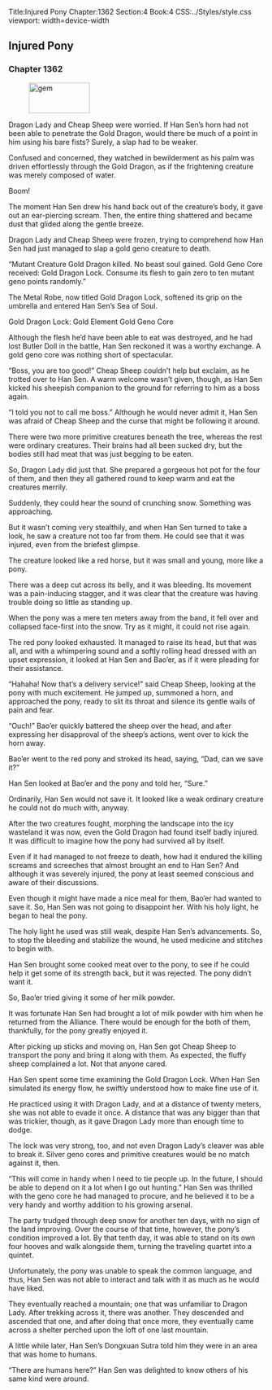 Title:Injured Pony 
Chapter:1362 
Section:4 
Book:4 
CSS:../Styles/style.css 
viewport: width=device-width
  
## Injured Pony
### Chapter 1362 
<figure>
	<img src="../Images/gem.gif" alt="gem" id="gem" width="120" height="60" />
</figure>
  

  
  Dragon Lady and Cheap Sheep were worried. If Han Sen’s horn had not been able to penetrate the Gold Dragon, would there be much of a point in him using his bare fists? Surely, a slap had to be weaker.

Confused and concerned, they watched in bewilderment as his palm was driven effortlessly through the Gold Dragon, as if the frightening creature was merely composed of water.

Boom!

The moment Han Sen drew his hand back out of the creature’s body, it gave out an ear-piercing scream. Then, the entire thing shattered and became dust that glided along the gentle breeze.

Dragon Lady and Cheap Sheep were frozen, trying to comprehend how Han Sen had just managed to slap a gold geno creature to death.

“Mutant Creature Gold Dragon killed. No beast soul gained. Gold Geno Core received: Gold Dragon Lock. Consume its flesh to gain zero to ten mutant geno points randomly.”

The Metal Robe, now titled Gold Dragon Lock, softened its grip on the umbrella and entered Han Sen’s Sea of Soul.

Gold Dragon Lock: Gold Element Gold Geno Core

Although the flesh he’d have been able to eat was destroyed, and he had lost Butler Doll in the battle, Han Sen reckoned it was a worthy exchange. A gold geno core was nothing short of spectacular.

“Boss, you are too good!” Cheap Sheep couldn’t help but exclaim, as he trotted over to Han Sen. A warm welcome wasn’t given, though, as Han Sen kicked his sheepish companion to the ground for referring to him as a boss again.

“I told you not to call me boss.” Although he would never admit it, Han Sen was afraid of Cheap Sheep and the curse that might be following it around.

There were two more primitive creatures beneath the tree, whereas the rest were ordinary creatures. Their brains had all been sucked dry, but the bodies still had meat that was just begging to be eaten.

So, Dragon Lady did just that. She prepared a gorgeous hot pot for the four of them, and then they all gathered round to keep warm and eat the creatures merrily.

Suddenly, they could hear the sound of crunching snow. Something was approaching.

But it wasn’t coming very stealthily, and when Han Sen turned to take a look, he saw a creature not too far from them. He could see that it was injured, even from the briefest glimpse.

The creature looked like a red horse, but it was small and young, more like a pony.

There was a deep cut across its belly, and it was bleeding. Its movement was a pain-inducing stagger, and it was clear that the creature was having trouble doing so little as standing up.

When the pony was a mere ten meters away from the band, it fell over and collapsed face-first into the snow. Try as it might, it could not rise again.

The red pony looked exhausted. It managed to raise its head, but that was all, and with a whimpering sound and a softly rolling head dressed with an upset expression, it looked at Han Sen and Bao’er, as if it were pleading for their assistance.

“Hahaha! Now that’s a delivery service!” said Cheap Sheep, looking at the pony with much excitement. He jumped up, summoned a horn, and approached the pony, ready to slit its throat and silence its gentle wails of pain and fear.

“Ouch!” Bao’er quickly battered the sheep over the head, and after expressing her disapproval of the sheep’s actions, went over to kick the horn away.

Bao’er went to the red pony and stroked its head, saying, “Dad, can we save it?”

Han Sen looked at Bao’er and the pony and told her, “Sure.”

Ordinarily, Han Sen would not save it. It looked like a weak ordinary creature he could not do much with, anyway.

After the two creatures fought, morphing the landscape into the icy wasteland it was now, even the Gold Dragon had found itself badly injured. It was difficult to imagine how the pony had survived all by itself.

Even if it had managed to not freeze to death, how had it endured the killing screams and screeches that almost brought an end to Han Sen? And although it was severely injured, the pony at least seemed conscious and aware of their discussions.

Even though it might have made a nice meal for them, Bao’er had wanted to save it. So, Han Sen was not going to disappoint her. With his holy light, he began to heal the pony.

The holy light he used was still weak, despite Han Sen’s advancements. So, to stop the bleeding and stabilize the wound, he used medicine and stitches to begin with.

Han Sen brought some cooked meat over to the pony, to see if he could help it get some of its strength back, but it was rejected. The pony didn’t want it.

So, Bao’er tried giving it some of her milk powder.

It was fortunate Han Sen had brought a lot of milk powder with him when he returned from the Alliance. There would be enough for the both of them, thankfully, for the pony greatly enjoyed it.

After picking up sticks and moving on, Han Sen got Cheap Sheep to transport the pony and bring it along with them. As expected, the fluffy sheep complained a lot. Not that anyone cared.

Han Sen spent some time examining the Gold Dragon Lock. When Han Sen simulated its energy flow, he swiftly understood how to make fine use of it.

He practiced using it with Dragon Lady, and at a distance of twenty meters, she was not able to evade it once. A distance that was any bigger than that was trickier, though, as it gave Dragon Lady more than enough time to dodge.

The lock was very strong, too, and not even Dragon Lady’s cleaver was able to break it. Silver geno cores and primitive creatures would be no match against it, then.

“This will come in handy when I need to tie people up. In the future, I should be able to depend on it a lot when I go out hunting.” Han Sen was thrilled with the geno core he had managed to procure, and he believed it to be a very handy and worthy addition to his growing arsenal.

The party trudged through deep snow for another ten days, with no sign of the land improving. Over the course of that time, however, the pony’s condition improved a lot. By that tenth day, it was able to stand on its own four hooves and walk alongside them, turning the traveling quartet into a quintet.

Unfortunately, the pony was unable to speak the common language, and thus, Han Sen was not able to interact and talk with it as much as he would have liked.

They eventually reached a mountain; one that was unfamiliar to Dragon Lady. After trekking across it, there was another. They descended and ascended that one, and after doing that once more, they eventually came across a shelter perched upon the loft of one last mountain.

A little while later, Han Sen’s Dongxuan Sutra told him they were in an area that was home to humans.

“There are humans here?” Han Sen was delighted to know others of his same kind were around.
